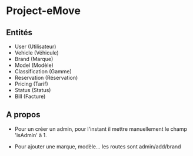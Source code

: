 # Project-eMove

## Entités 

- User (Utilisateur)
- Vehicle (Véhicule)
- Brand (Marque)
- Model (Modèle)
- Classification (Gamme)
- Reservation (Réservation)
- Pricing (Tarif)
- Status (Status)
- Bill (Facture)


## A propos

 - Pour un créer un admin, pour l'instant il mettre manuellement le champ 'isAdmin' à 1.
 
 - Pour ajouter une marque, modèle... les routes sont admin/add/brand